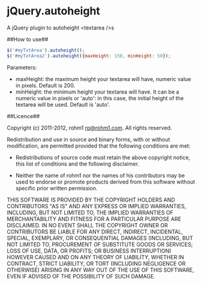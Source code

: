jQuery.autoheight
=================

A jQuery plugin to autoheight &lt;textarea />s

##How to use##
```js
$('#myTxtArea').autoheight();
$('#myTxtArea2').autoheight({maxHeight: 150, minHeight: 50});
```

Parameters:
* maxHeight: the maximum height your textarea will have, numeric value in pixels. Default is 200.
* minHeight: the minimum height your textarea will have. It can be a numeric value in pixels or 'auto': in this case, the initial height of the textarea will be used. Default is 'auto'.

##Licence##

Copyright (c) 2011-2012, rohm1 <rp@rohm1.com>.
All rights reserved.

Redistribution and use in source and binary forms, with or without
modification, are permitted provided that the following conditions
are met:

* Redistributions of source code must retain the above copyright
notice, this list of conditions and the following disclaimer.

* Neither the name of rohm1 nor the names of his
contributors may be used to endorse or promote products derived
from this software without specific prior written permission.

THIS SOFTWARE IS PROVIDED BY THE COPYRIGHT HOLDERS AND CONTRIBUTORS
"AS IS" AND ANY EXPRESS OR IMPLIED WARRANTIES, INCLUDING, BUT NOT
LIMITED TO, THE IMPLIED WARRANTIES OF MERCHANTABILITY AND FITNESS
FOR A PARTICULAR PURPOSE ARE DISCLAIMED. IN NO EVENT SHALL THE
COPYRIGHT OWNER OR CONTRIBUTORS BE LIABLE FOR ANY DIRECT, INDIRECT,
INCIDENTAL, SPECIAL, EXEMPLARY, OR CONSEQUENTIAL DAMAGES (INCLUDING,
BUT NOT LIMITED TO, PROCUREMENT OF SUBSTITUTE GOODS OR SERVICES;
LOSS OF USE, DATA, OR PROFITS; OR BUSINESS INTERRUPTION) HOWEVER
CAUSED AND ON ANY THEORY OF LIABILITY, WHETHER IN CONTRACT, STRICT
LIABILITY, OR TORT (INCLUDING NEGLIGENCE OR OTHERWISE) ARISING IN
ANY WAY OUT OF THE USE OF THIS SOFTWARE, EVEN IF ADVISED OF THE
POSSIBILITY OF SUCH DAMAGE.